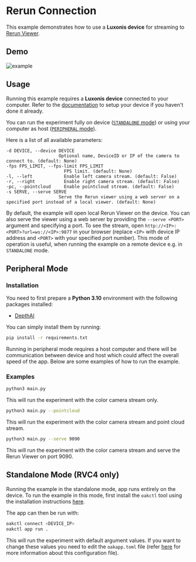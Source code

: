 # Rerun Connection

This example demonstrates how to use a **Luxonis device** for streaming to [Rerun Viewer](https://rerun.io/).

## Demo

![example](media/example.png)

## Usage

Running this example requires a **Luxonis device** connected to your computer. Refer to the [documentation](https://stg.docs.luxonis.com/software-v3/) to setup your device if you haven't done it already.

You can run the experiment fully on device ([`STANDALONE` mode](#standalone-mode-rvc4-only)) or using your computer as host ([`PERIPHERAL` mode](#peripheral-mode)).

Here is a list of all available parameters:

```
-d DEVICE, --device DEVICE
                    Optional name, DeviceID or IP of the camera to connect to. (default: None)
-fps FPS_LIMIT, --fps-limit FPS_LIMIT
                      FPS limit. (default: None)
-l, --left            Enable left camera stream. (default: False)
-r, --right           Enable right camera stream. (default: False)
-pc, --pointcloud     Enable pointcloud stream. (default: False)
-s SERVE, --serve SERVE
                    Serve the Rerun viewer using a web server on a specified port instead of a local viewer. (default: None)
```

By default, the example will open local Rerun Viewer on the device. You can also serve the viewer using a web server by providing the `--serve <PORT>` argument and specifying a port. To see the stream, open `http://<IP>:<PORT>?url=ws://<IP>:9877` in your browser (replace `<IP>` with device IP address and `<PORT>` with your specified port number). This mode of operation is useful, when running the example on a remote device e.g. in `STANDALONE` mode.

## Peripheral Mode

### Installation

You need to first prepare a **Python 3.10** environment with the following packages installed:

- [DepthAI](https://pypi.org/project/depthai/)

You can simply install them by running:

```bash
pip install -r requirements.txt
```

Running in peripheral mode requires a host computer and there will be communication between device and host which could affect the overall speed of the app. Below are some examples of how to run the example.

### Examples

```bash
python3 main.py
```

This will run the experiment with the color camera stream only.

```bash
python3 main.py --pointcloud
```

This will run the experiment with the color camera stream and point cloud stream.

```bash
python3 main.py --serve 9090
```

This will run the experiment with the color camera stream and serve the Rerun Viewer on port 9090.

## Standalone Mode (RVC4 only)

Running the example in the standalone mode, app runs entirely on the device.
To run the example in this mode, first install the `oakctl` tool using the installation instructions [here](https://stg.docs.luxonis.com/software-v3/oak-apps/oakctl).

The app can then be run with:

```bash
oakctl connect <DEVICE_IP>
oakctl app run .
```

This will run the experiment with default argument values. If you want to change these values you need to edit the `oakapp.toml` file (refer [here](https://stg.docs.luxonis.com/software-v3/oak-apps/configuration/) for more information about this configuration file).
